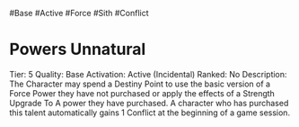 #Base 
#Active 
#Force 
#Sith 
#Conflict 
# Powers Unnatural
Tier: 5
Quality: Base
Activation: Active (Incidental)
Ranked: No
Description: The Character may spend a Destiny Point to use the basic version of a Force Power they have not purchased or apply the effects of a Strength Upgrade To A power they have purchased. A character who has purchased this talent automatically gains 1 Conflict at the beginning of a game session.